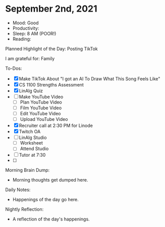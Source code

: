 # September 2nd, 2021

- Mood: Good
- Productivity: 
- Sleep: 8 AM (POOR!)
- Reading: 

Planned Highlight of the Day: Posting TikTok

I am grateful for: Family

To-Dos:
- [x] Make TikTok About "I got an AI To Draw What This Song Feels Like"
- [x] CS 1100 Strengths Assessment
- [x] LinAlg Quiz
- [ ] Make YouTube Video
	- [ ] Plan YouTube Video
	- [ ] Film YouTube Video
	- [ ] Edit YouTube Video
	- [ ] Upload YouTube Video
- [x] Recruiter call at 2:30 PM for Linode
- [x] Twitch OA
- [ ] LinAlg Studio
	- [ ] Worksheet
	- [ ] Attend Studio
- [ ] Tutor at 7:30
- [ ] 

Morning Brain Dump:
- Morning thoughts get dumped here.

Daily Notes:
- Happenings of the day go here.


Nightly Reflection: 
- A reflection of the day's happenings.





